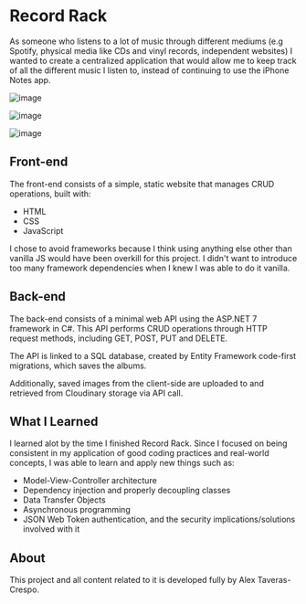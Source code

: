 # Record Rack

As someone who listens to a lot of music through different mediums (e.g Spotify, physical media like CDs and vinyl records, independent websites) I wanted to create a centralized application that would allow me to keep track of all the different music I listen to, instead of continuing to use the iPhone Notes app. 

![image](https://res.cloudinary.com/dlwfuryyz/image/upload/v1673749489/album-api/rack1_tzd2dr.jpg)

![image](https://res.cloudinary.com/dlwfuryyz/image/upload/v1673749489/album-api/rack2_p3kgtt.jpg)

![image](https://res.cloudinary.com/dlwfuryyz/image/upload/v1673749489/album-api/viewalbum_s3l5mg.jpg)


## Front-end 

The front-end consists of a simple, static website that manages CRUD operations, built with:

* HTML
* CSS
* JavaScript

I chose to avoid frameworks because I think using anything else other than vanilla JS would have been overkill for this project. I didn't want to introduce too many framework dependencies when I knew I was able to do it vanilla. 

## Back-end

The back-end consists of a minimal web API using the ASP.NET 7 framework in C#. This API performs CRUD operations through HTTP request methods, including GET, POST, PUT and DELETE. 

The API is linked to a SQL database, created by Entity Framework code-first migrations, which saves the albums. 

Additionally, saved images from the client-side are uploaded to and retrieved from Cloudinary storage via API call.

## What I Learned

I learned alot by the time I finished Record Rack. Since I focused on being consistent in my application of good coding practices and real-world concepts, I was able to learn and apply new things such as:

* Model-View-Controller architecture 
* Dependency injection and properly decoupling classes
* Data Transfer Objects
* Asynchronous programming
* JSON Web Token authentication, and the security implications/solutions involved with it

## About
This project and all content related to it is developed fully by Alex Taveras-Crespo.

 